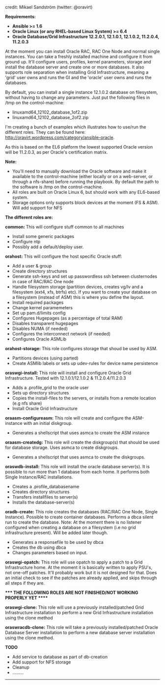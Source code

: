 credit: Mikael Sandström (twitter: @oravirt)


<b> Requirements:

- Ansible >= 1.6
- Oracle Linux (or any RHEL-based Linux System) >= 6.4
- Oracle Database/Grid Infrastructure 12.2.0.1, 12.1.0.1, 12.1.0.2, 11.2.0.4, 11.2.0.3

</b>

At the moment you can install Oracle RAC, RAC One Node and normal single instances.
You can take a freshly installed machine and configure it from ground up. It'll configure users, profiles, kernel parameters, storage and install the database server and create one or more databases.
It also supports role separation when installing Grid Infrastructure, meaning a 'grid' user owns and runs the GI and the 'oracle' user owns and runs the databases.

By default, you can install a single instance 12.1.0.2 database on filesystem, without having to change any parameters. Just put the following files in /tmp on the control-machine:
- linuxamd64_12102_database_1of2.zip
- linuxamd64_12102_database_2of2.zip

I'm creating a bunch of examples which illustrates how to use/run the different roles. They can be found here: http://oravirt.wordpress.com/category/ansible-oracle. 

As this is based on the EL6 platform the lowest supported Oracle version will be 11.2.0.3, as per Oracle's certification matrix.

<b>Note: </b>
- You'll need to manually download the Oracle software and make it available to the control-machine (either locally or on a web-server, or through a nfs-share) before running the playbook. By default the 
path to the software is /tmp on the control-machine.
- All roles are built on Oracle Linux 6, but should work with any EL6-based system.
- Storage options only supports block devices at the moment (FS & ASM). Will add support for NFS

<b>The different roles are:</b>

<b> common: </b>
This will configure stuff common to all machines
- Install some generic packages 
- Configure ntp 
- Possibly add a default/deploy user.

<b>orahost:</b>
This will configure the host specific Oracle stuff:
- Add a user & group
- Create directory structures
- Generate ssh-keys and set up passwordless ssh between clusternodes in case of RAC/RAC One node
- Handle filesystem storage (partition devices, creates vg/lv and a filesystem (ext4, xfs, btrfs) etc). If you want to create your database on a filesystem (instead of ASM) this is where you define the layout.
- Install required packages
- Change kernel paramemeters
- Set up pam.d/limits config
- Configures Hugepages (as a percentage of total RAM)
- Disables transparent hugepages
- Disables NUMA (if needed)
- Configures the interconnect network (if needed)
- Configures Oracle ASMLib 

<b>orahost-storage:</b>
This role configures storage that shoud be used by ASM.
- Partitions devices (using parted)
- Create ASMlib labels or sets up udev-rules for device name persistence

<b>oraswgi-install:</b>
This role will install and configure Oracle Grid Infrastructure. Tested with 12.1.0.1/12.1.0.2 & 11.2.0.4/11.2.0.3
- Adds a .profile_grid to the oracle user
- Sets up directory structures
- Copies the install-files to the servers, or installs from a remote location (e.g nfs share)
- Install Oracle Grid Infrastructure



<b>oraasm-configureasm:</b>
This role will create and configure the ASM-instance with an initial diskgroup.

- Generates a shellscript that uses asmca to create the ASM instance

<b>oraasm-createdg:</b>
This role will create the diskgroup(s) that should be used for database storage. Uses asmca to create diskgroups.
- Generates a shellscript that uses asmca to create the diskgroups. 

<b>oraswdb-install:</b>
This role will install the oracle database server(s). It is possible to run more than 1 database from each home. It performs both Single Instance/RAC installations.
- Creates a .profile_databasename
- Creates directory structures
- Transfers installfiles to server(s)
- Installs the database-server(s)

<b>oradb-create:</b>
This role creates the databases (RAC/RAC One Node, Single Instance). Possible to create container databases. Performs a dbca silent run to create the database.
Note:
At the moment there is no listener configured when creating a database on a filesystem (i.e no grid infrastructure present). Will be added later though.
- Generates a responsefile to be used by dbca
- Creates the db using dbca
- Changes parameters based on input.


<b>oraswgi-opatch:</b>
This role will use opatch to apply a patch to a Grid Infrastructure home. At the moment it is basically written to apply PSU's, not one-off patches. It'll probably work but it is not designed for that.
Does an initial check to see if the patches are already applied, and skips through all steps if they are.


<b>*** THE FOLLOWING ROLES ARE NOT FINISHED/NOT WORKING PROPERLY YET ****</b>

<b>oraswgi-clone:</b>
This role will use a previously installed/patched Grid Infrastructure installation to perform a new Grid Infrastructure installation using the clone method

<b>oraswracdb-clone:</b>
This role will take a previously installed/patched Oracle Database Server installation to perform a new database server installation using the clone method.



<b>TODO</b>
- Add service to database as part of db-creation
- Add support for NFS storage
- Cleanup
- .........

********************************

